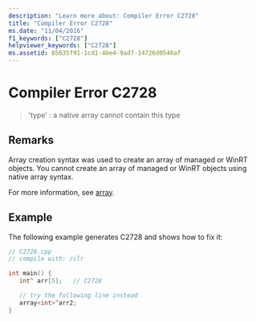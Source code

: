 ```yaml
---
description: "Learn more about: Compiler Error C2728"
title: "Compiler Error C2728"
ms.date: "11/04/2016"
f1_keywords: ["C2728"]
helpviewer_keywords: ["C2728"]
ms.assetid: 65635f91-1cd1-46e4-9ad7-14726d0546af
---
```

# Compiler Error C2728

> 'type' : a native array cannot contain this type

## Remarks

Array creation syntax was used to create an array of managed or WinRT objects. You cannot create an array of managed or WinRT objects using native array syntax.

For more information, see [array](../../extensions/arrays-cpp-component-extensions.md).

## Example

The following example generates C2728 and shows how to fix it:

```cpp
// C2728.cpp
// compile with: /clr

int main() {
   int^ arr[5];   // C2728

   // try the following line instead
   array<int>^arr2;
}
```
